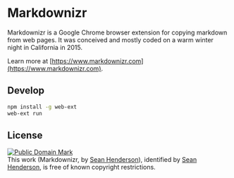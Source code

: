 # Markdownizr

Markdownizr is a Google Chrome browser extension for copying markdown from web
pages. It was conceived and mostly coded on a warm winter night in California in
2015.

Learn more at
[https://www.markdownizr.com](https://www.markdownizr.com).

## Develop

```sh
npm install -g web-ext
web-ext run
```

## License

<p xmlns:dct="http://purl.org/dc/terms/">
<a rel="license" href="http://creativecommons.org/publicdomain/mark/1.0/">
<img src="http://i.creativecommons.org/p/mark/1.0/88x31.png"
     style="border-style: none;" alt="Public Domain Mark" />
</a>
<br />
This work (<span property="dct:title">Markdownizr</span>, by <a href="https://markdownizr.com/" rel="dct:creator"><span property="dct:title">Sean Henderson</span></a>), identified by <a href="https://www.sean.sh/" rel="dct:publisher"><span property="dct:title">Sean Henderson</span></a>, is free of known copyright restrictions.
</p>

